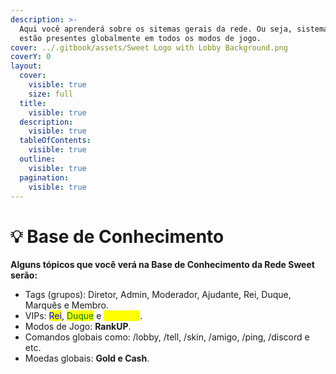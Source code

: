 ```yaml
---
description: >-
  Aqui você aprenderá sobre os sitemas gerais da rede. Ou seja, sistemas que
  estão presentes globalmente em todos os modos de jogo.
cover: ../.gitbook/assets/Sweet Logo with Lobby Background.png
coverY: 0
layout:
  cover:
    visible: true
    size: full
  title:
    visible: true
  description:
    visible: true
  tableOfContents:
    visible: true
  outline:
    visible: true
  pagination:
    visible: true
---
```


# 💡 Base de Conhecimento

**Alguns tópicos que você verá na Base de Conhecimento da Rede Sweet serão:**

* Tags (grupos): Diretor, Admin, Moderador, Ajudante, Rei, Duque, Marquês e Membro.
* VIPs: <mark style="color:blue;">Rei</mark>, <mark style="color:green;">Duque</mark> e <mark style="color:yellow;">Marquês</mark>.
* Modos de Jogo: **RankUP**.
* Comandos globais como: /lobby, /tell, /skin, /amigo, /ping, /discord e etc.
* Moedas globais: **Gold e Cash**.

